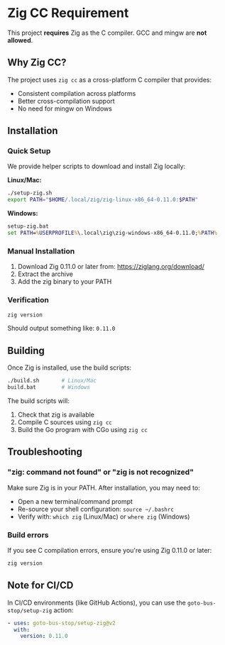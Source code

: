 # Zig CC Requirement

This project **requires** Zig as the C compiler. GCC and mingw are **not allowed**.

## Why Zig CC?

The project uses `zig cc` as a cross-platform C compiler that provides:
- Consistent compilation across platforms
- Better cross-compilation support
- No need for mingw on Windows

## Installation

### Quick Setup

We provide helper scripts to download and install Zig locally:

**Linux/Mac:**
```bash
./setup-zig.sh
export PATH="$HOME/.local/zig/zig-linux-x86_64-0.11.0:$PATH"
```

**Windows:**
```cmd
setup-zig.bat
set PATH=%USERPROFILE%\.local\zig\zig-windows-x86_64-0.11.0;%PATH%
```

### Manual Installation

1. Download Zig 0.11.0 or later from: https://ziglang.org/download/
2. Extract the archive
3. Add the zig binary to your PATH

### Verification

```bash
zig version
```

Should output something like: `0.11.0`

## Building

Once Zig is installed, use the build scripts:

```bash
./build.sh       # Linux/Mac
build.bat        # Windows
```

The build scripts will:
1. Check that zig is available
2. Compile C sources using `zig cc`
3. Build the Go program with CGo using `zig cc`

## Troubleshooting

### "zig: command not found" or "zig is not recognized"

Make sure Zig is in your PATH. After installation, you may need to:
- Open a new terminal/command prompt
- Re-source your shell configuration: `source ~/.bashrc`
- Verify with: `which zig` (Linux/Mac) or `where zig` (Windows)

### Build errors

If you see C compilation errors, ensure you're using Zig 0.11.0 or later:
```bash
zig version
```

## Note for CI/CD

In CI/CD environments (like GitHub Actions), you can use the `goto-bus-stop/setup-zig` action:

```yaml
- uses: goto-bus-stop/setup-zig@v2
  with:
    version: 0.11.0
```
